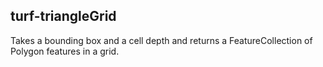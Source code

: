 ## turf-triangleGrid

Takes a bounding box and a cell depth and returns a FeatureCollection of Polygon features in a grid.
